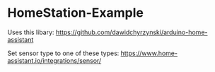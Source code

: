 # HomeStation-Example

Uses this libary: https://github.com/dawidchyrzynski/arduino-home-assistant

Set sensor type to one of these types: https://www.home-assistant.io/integrations/sensor/
